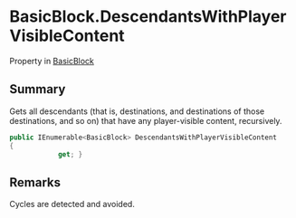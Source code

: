 # BasicBlock.DescendantsWithPlayerVisibleContent

Property in [BasicBlock](api/csharp/yarn.compiler.basicblock.md)

## Summary


Gets all descendants (that is, destinations, and destinations of
those destinations, and so on) that have any player-visible content,
recursively.


```csharp
public IEnumerable<BasicBlock> DescendantsWithPlayerVisibleContent
{
            get; }
```

## Remarks


Cycles are detected and avoided.


